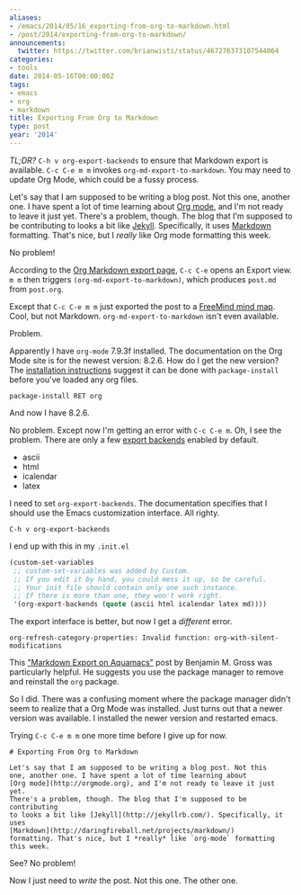 ```yaml
---
aliases:
- /emacs/2014/05/16_exporting-from-org-to-markdown.html
- /post/2014/exporting-from-org-to-markdown/
announcements:
  twitter: https://twitter.com/brianwisti/status/467276373107544064
categories:
- tools
date: 2014-05-16T00:00:00Z
tags:
- emacs
- org
- markdown
title: Exporting From Org to Markdown
type: post
year: '2014'
---
```

*TL;DR?* `C-h v org-export-backends` to ensure that Markdown export
is available. `C-c C-e m m` invokes `org-md-export-to-markdown`. You
may need to update Org Mode, which could be a fussy process.
<!--more-->

[Org mode]: http://orgmode.org
[Jekyll]: http://jekyllrb.com
[Markdown]: http://daringfireball.net/projects/markdown

Let's say that I am supposed to be writing a blog post. Not this
one, another one. I have spent a lot of time learning about
[Org mode][], and I'm not ready to leave it just yet. There's a
problem, though. The blog that I'm supposed to be contributing to
looks a bit like [Jekyll][]. Specifically, it uses [Markdown][]
formatting. That's nice, but I *really* like Org mode formatting
this week.

No problem!

[Org Markdown export page]: http://orgmode.org/manual/Markdown-export.html

According to the [Org Markdown export page][], `C-c C-e` opens an Export
view. `m m` then triggers `(org-md-export-to-markdown)`, which
produces `post.md` from `post.org`.

[FreeMind mind map]: http://freemind.sourceforge.net/wiki/index.php/Main_Page

Except that `C-c C-e m m` just exported the post to a [FreeMind mind map][]. 
Cool, but not Markdown. `org-md-export-to-markdown` isn't even
available.

Problem.

[installation instructions]: http://orgmode.org/manual/Installation.html

Apparently I have `org-mode` 7.9.3f installed. The documentation on
the Org Mode site is for the newest version: 8.2.6. How do I get the
new version? The [installation instructions][] suggest it can be done
with `package-install` before you've loaded any org files.

~~~ text
package-install RET org
~~~ 

And now I have 8.2.6.

[Export backends]: http://orgmode.org/manual/Export-back_002dends.html#Export-back_002dends

No problem. Except now I'm getting an error with `C-c C-e m`. Oh, I
see the problem. There are only a few [export backends][] enabled by
default.

+ ascii
+ html
+ icalendar
+ latex

I need to set `org-export-backends`. The documentation specifies
that I should use the Emacs customization interface. All righty.

~~~ text
C-h v org-export-backends
~~~ 

I end up with this in my `.init.el`

~~~ cl
(custom-set-variables
 ;; custom-set-variables was added by Custom.
 ;; If you edit it by hand, you could mess it up, so be careful.
 ;; Your init file should contain only one such instance.
 ;; If there is more than one, they won't work right.
 '(org-export-backends (quote (ascii html icalendar latex md))))  
~~~ 

The export interface is better, but now I get a *different* error.

~~~ text
org-refresh-category-properties: Invalid function: org-with-silent-modifications
~~~ 

["Markdown Export on Aquamacs"]: http://www.benjaminmgross.com/markdown-export-on-aquamacs/

This ["Markdown Export on Aquamacs"][] post by Benjamin M. Gross was
particularly helpful. He suggests you use the package manager to
remove and reinstall the `org` package.

So I did. There was a confusing moment where the package manager
didn't seem to realize that a Org Mode was installed. Just turns out
that a newer version was available. I installed the newer version
and restarted emacs.

Trying `C-c C-e m m` one more time before I give up for now.

~~~ text
# Exporting From Org to Markdown

Let's say that I am supposed to be writing a blog post. Not this
one, another one. I have spent a lot of time learning about
[Org mode](http://orgmode.org), and I'm not ready to leave it just yet. 
There's a problem, though. The blog that I'm supposed to be contributing 
to looks a bit like [Jekyll](http://jekyllrb.com/). Specifically, it uses 
[Markdown](http://daringfireball.net/projects/markdown/)
formatting. That's nice, but I *really* like `org-mode` formatting
this week.
~~~ 

See? No problem!

Now I just need to *write* the post. Not this one. The other one.

